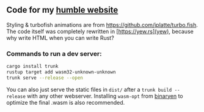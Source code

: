## Code for my [humble website](https://myalpine.live)

Styling & turbofish animations are from https://github.com/jplatte/turbo.fish. The code itself was completely rewritten in [https://yew.rs](yew), because why write HTML when you can write Rust?

### Commands to run a dev server:
```sh
cargo install trunk
rustup target add wasm32-unknown-unknown
trunk serve --release --open
```

You can also just serve the static files in `dist/` after a `trunk build --release` with any other webserver. Installing `wasm-opt` from [binaryen](https://github.com/WebAssembly/binaryen) to optimize the final .wasm is also recommended.
